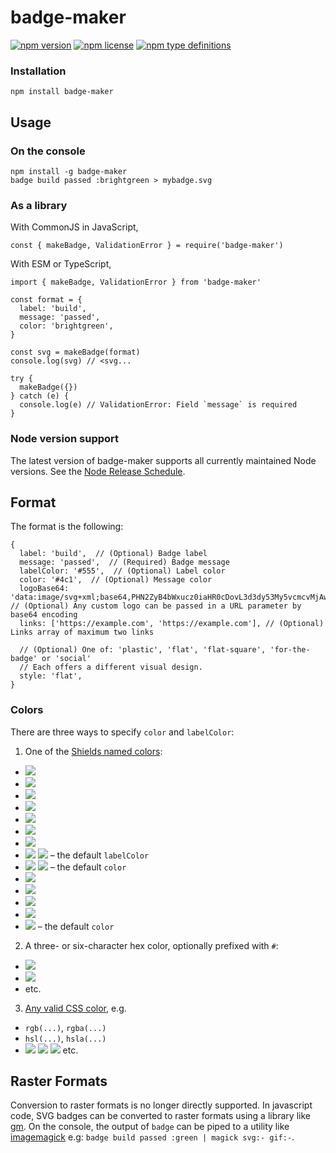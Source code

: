 # badge-maker



[![npm version](https://camo.githubusercontent.com/d3af9aa9c29ad8cefa94ca5c53f18be9938c4818d8d452cb9d8adfa6df60827b/68747470733a2f2f696d672e736869656c64732e696f2f6e706d2f762f62616467652d6d616b65722e737667)](https://npmjs.org/package/badge-maker) [![npm license](https://camo.githubusercontent.com/4e730d70e78c7f23dd62f9312e31839b317982d0f73c0ac82e7a87bc09389541/68747470733a2f2f696d672e736869656c64732e696f2f6e706d2f6c2f62616467652d6d616b65722e737667)](https://npmjs.org/package/badge-maker) [![npm type definitions](https://camo.githubusercontent.com/6a9c7e17e84dcac8db77f4c2be9480ee649f68b0f9b1c7b02f2140af55c3a439/68747470733a2f2f696d672e736869656c64732e696f2f6e706d2f74797065732f62616467652d6d616b6572)](https://npmjs.org/package/badge-maker)

### Installation



```
npm install badge-maker
```

## Usage

### On the console

```
npm install -g badge-maker
badge build passed :brightgreen > mybadge.svg
```

### As a library

With CommonJS in JavaScript,

```
const { makeBadge, ValidationError } = require('badge-maker')
```

With ESM or TypeScript,

```
import { makeBadge, ValidationError } from 'badge-maker'
```

```
const format = {
  label: 'build',
  message: 'passed',
  color: 'brightgreen',
}

const svg = makeBadge(format)
console.log(svg) // <svg...

try {
  makeBadge({})
} catch (e) {
  console.log(e) // ValidationError: Field `message` is required
}
```

### Node version support

The latest version of badge-maker supports all currently maintained Node versions. See the [Node Release Schedule](https://github.com/nodejs/Release#release-schedule).

## Format

The format is the following:

```
{
  label: 'build',  // (Optional) Badge label
  message: 'passed',  // (Required) Badge message
  labelColor: '#555',  // (Optional) Label color
  color: '#4c1',  // (Optional) Message color
  logoBase64: 'data:image/svg+xml;base64,PHN2ZyB4bWxucz0iaHR0cDovL3d3dy53My5vcmcvMjAwMC9zdmciIHdpZHRoPSI2NCIgaGVpZ2h0PSI2NCI+PHJlY3Qgd2lkdGg9IjY0IiBoZWlnaHQ9IjY0IiByeD0iOCIgZmlsbD0iI2IxY2U1NiIvPjxwYXRoIGQ9Ik04IDBoMjR2NjRIOGMtNC40MzIgMC04LTMuNTY4LTgtOFY4YzAtNC40MzIgMy41NjgtOCA4LTh6IiBmaWxsPSIjNWQ1ZDVkIi8+PC9zdmc+' // (Optional) Any custom logo can be passed in a URL parameter by base64 encoding
  links: ['https://example.com', 'https://example.com'], // (Optional) Links array of maximum two links

  // (Optional) One of: 'plastic', 'flat', 'flat-square', 'for-the-badge' or 'social'
  // Each offers a different visual design.
  style: 'flat',
}
```

### Colors

There are three ways to specify `color` and `labelColor`:

1. One of the [Shields named colors](https://github.com/badges/shields/blob/HEAD/badge-maker/lib/color.js):

* [![](https://camo.githubusercontent.com/00ba6999138b61cc7ae8aa0e506c741847abe8480f0fec2c6d2e2bab49aac59d/68747470733a2f2f696d672e736869656c64732e696f2f62616467652f627269676874677265656e2d627269676874677265656e2e737667)](https://camo.githubusercontent.com/00ba6999138b61cc7ae8aa0e506c741847abe8480f0fec2c6d2e2bab49aac59d/68747470733a2f2f696d672e736869656c64732e696f2f62616467652f627269676874677265656e2d627269676874677265656e2e737667)
* [![](https://camo.githubusercontent.com/eb7570c8c00a88bdc9950e4e7599596778dd66a742c7d0879c51e88c346f10b1/68747470733a2f2f696d672e736869656c64732e696f2f62616467652f677265656e2d677265656e2e737667)](https://camo.githubusercontent.com/eb7570c8c00a88bdc9950e4e7599596778dd66a742c7d0879c51e88c346f10b1/68747470733a2f2f696d672e736869656c64732e696f2f62616467652f677265656e2d677265656e2e737667)
* [![](https://camo.githubusercontent.com/0f417d08c7ca13fa338b6148607f02ff384668d2740d078f4d2c89cfaef97426/68747470733a2f2f696d672e736869656c64732e696f2f62616467652f79656c6c6f772d79656c6c6f772e737667)](https://camo.githubusercontent.com/0f417d08c7ca13fa338b6148607f02ff384668d2740d078f4d2c89cfaef97426/68747470733a2f2f696d672e736869656c64732e696f2f62616467652f79656c6c6f772d79656c6c6f772e737667)
* [![](https://camo.githubusercontent.com/807790787cfd1c77f367d9e9b160dad5656e23555f47fad85e949f1579ffdd86/68747470733a2f2f696d672e736869656c64732e696f2f62616467652f79656c6c6f77677265656e2d79656c6c6f77677265656e2e737667)](https://camo.githubusercontent.com/807790787cfd1c77f367d9e9b160dad5656e23555f47fad85e949f1579ffdd86/68747470733a2f2f696d672e736869656c64732e696f2f62616467652f79656c6c6f77677265656e2d79656c6c6f77677265656e2e737667)
* [![](https://camo.githubusercontent.com/dc742c7e91a300293527d91128a04a11fc267298260a4d4d2c065c4fcb0eed43/68747470733a2f2f696d672e736869656c64732e696f2f62616467652f6f72616e67652d6f72616e67652e737667)](https://camo.githubusercontent.com/dc742c7e91a300293527d91128a04a11fc267298260a4d4d2c065c4fcb0eed43/68747470733a2f2f696d672e736869656c64732e696f2f62616467652f6f72616e67652d6f72616e67652e737667)
* [![](https://camo.githubusercontent.com/0211176346ffd6baf9988166b8f144cccc7d1f93496b6059d44bfcc88f2d887a/68747470733a2f2f696d672e736869656c64732e696f2f62616467652f7265642d7265642e737667)](https://camo.githubusercontent.com/0211176346ffd6baf9988166b8f144cccc7d1f93496b6059d44bfcc88f2d887a/68747470733a2f2f696d672e736869656c64732e696f2f62616467652f7265642d7265642e737667)
* [![](https://camo.githubusercontent.com/952eba2ee959bcb95d14a19dd4d7d62c2bb5b0961dcb43654a439c6f03348735/68747470733a2f2f696d672e736869656c64732e696f2f62616467652f626c75652d626c75652e737667)](https://camo.githubusercontent.com/952eba2ee959bcb95d14a19dd4d7d62c2bb5b0961dcb43654a439c6f03348735/68747470733a2f2f696d672e736869656c64732e696f2f62616467652f626c75652d626c75652e737667)
* [![](https://camo.githubusercontent.com/078ac2b48ed87641dc8b5b3d11c944f69ab8182c119afab79393e11d17bd01a4/68747470733a2f2f696d672e736869656c64732e696f2f62616467652f677265792d677265792e737667)](https://camo.githubusercontent.com/078ac2b48ed87641dc8b5b3d11c944f69ab8182c119afab79393e11d17bd01a4/68747470733a2f2f696d672e736869656c64732e696f2f62616467652f677265792d677265792e737667) [![](https://camo.githubusercontent.com/6ce151d0c01b920e583f5f22400c0e7d8d8cfee8e1b4e3df576560821b6f7584/68747470733a2f2f696d672e736869656c64732e696f2f62616467652f677261792d677261792e737667)](https://camo.githubusercontent.com/6ce151d0c01b920e583f5f22400c0e7d8d8cfee8e1b4e3df576560821b6f7584/68747470733a2f2f696d672e736869656c64732e696f2f62616467652f677261792d677261792e737667) – the default `labelColor`
* [![](https://camo.githubusercontent.com/444888df8612bfc3a2992b2d69efafb5f69ccb851e67256b8668b12547875cbd/68747470733a2f2f696d672e736869656c64732e696f2f62616467652f6c69676874677265792d6c69676874677265792e737667)](https://camo.githubusercontent.com/444888df8612bfc3a2992b2d69efafb5f69ccb851e67256b8668b12547875cbd/68747470733a2f2f696d672e736869656c64732e696f2f62616467652f6c69676874677265792d6c69676874677265792e737667) [![](https://camo.githubusercontent.com/154b7166f77e121bc0fe467fb46e59cf9685fb05afd8daad5e781f649aa991a3/68747470733a2f2f696d672e736869656c64732e696f2f62616467652f6c69676874677261792d6c69676874677261792e737667)](https://camo.githubusercontent.com/154b7166f77e121bc0fe467fb46e59cf9685fb05afd8daad5e781f649aa991a3/68747470733a2f2f696d672e736869656c64732e696f2f62616467652f6c69676874677261792d6c69676874677261792e737667) – the default `color`
* [![](https://camo.githubusercontent.com/85a516ad30f0c4712feb125505331efcdb447269248203288107b772c547ce7b/68747470733a2f2f696d672e736869656c64732e696f2f62616467652f737563636573732d737563636573732e737667)](https://camo.githubusercontent.com/85a516ad30f0c4712feb125505331efcdb447269248203288107b772c547ce7b/68747470733a2f2f696d672e736869656c64732e696f2f62616467652f737563636573732d737563636573732e737667)
* [![](https://camo.githubusercontent.com/5e189dd7586730919dc38b83a55d1767cff90242d43377198affa4218fa5a2b5/68747470733a2f2f696d672e736869656c64732e696f2f62616467652f696d706f7274616e742d696d706f7274616e742e737667)](https://camo.githubusercontent.com/5e189dd7586730919dc38b83a55d1767cff90242d43377198affa4218fa5a2b5/68747470733a2f2f696d672e736869656c64732e696f2f62616467652f696d706f7274616e742d696d706f7274616e742e737667)
* [![](https://camo.githubusercontent.com/4c0601b650ce4fc4f3a54331327c52ef0d7b79e9be21237cf9306842cb0f7988/68747470733a2f2f696d672e736869656c64732e696f2f62616467652f637269746963616c2d637269746963616c2e737667)](https://camo.githubusercontent.com/4c0601b650ce4fc4f3a54331327c52ef0d7b79e9be21237cf9306842cb0f7988/68747470733a2f2f696d672e736869656c64732e696f2f62616467652f637269746963616c2d637269746963616c2e737667)
* [![](https://camo.githubusercontent.com/9eaca04436ba029b50c45b0a57446b3ab620adfb6c889eca8a0016ed96a1fdb0/68747470733a2f2f696d672e736869656c64732e696f2f62616467652f696e666f726d6174696f6e616c2d696e666f726d6174696f6e616c2e737667)](https://camo.githubusercontent.com/9eaca04436ba029b50c45b0a57446b3ab620adfb6c889eca8a0016ed96a1fdb0/68747470733a2f2f696d672e736869656c64732e696f2f62616467652f696e666f726d6174696f6e616c2d696e666f726d6174696f6e616c2e737667)
* [![](https://camo.githubusercontent.com/8bf624dfc001da73d7b9c465ef585300f1e4ffaa0a6ea0e155c6c887501f4be5/68747470733a2f2f696d672e736869656c64732e696f2f62616467652f696e6163746976652d696e6163746976652e737667)](https://camo.githubusercontent.com/8bf624dfc001da73d7b9c465ef585300f1e4ffaa0a6ea0e155c6c887501f4be5/68747470733a2f2f696d672e736869656c64732e696f2f62616467652f696e6163746976652d696e6163746976652e737667) – the default `color`

2. A three- or six-character hex color, optionally prefixed with `#`:

* [![](https://camo.githubusercontent.com/ddaf687cedcc5d564ada6e6fabed84abc083f720c85ec2f92e6185994fcf177f/68747470733a2f2f696d672e736869656c64732e696f2f62616467652f3963662d3963662e737667)](https://camo.githubusercontent.com/ddaf687cedcc5d564ada6e6fabed84abc083f720c85ec2f92e6185994fcf177f/68747470733a2f2f696d672e736869656c64732e696f2f62616467652f3963662d3963662e737667)
* [![](https://camo.githubusercontent.com/7fc4a7b1608f3db8e72e4082f724c1a1f07570b38c0c944720be0974739fb949/68747470733a2f2f696d672e736869656c64732e696f2f62616467652f2532333030376666662d3030376666662e737667)](https://camo.githubusercontent.com/7fc4a7b1608f3db8e72e4082f724c1a1f07570b38c0c944720be0974739fb949/68747470733a2f2f696d672e736869656c64732e696f2f62616467652f2532333030376666662d3030376666662e737667)
* etc.

3. [Any valid CSS color](https://developer.mozilla.org/en-US/docs/Web/CSS/color\_value), e.g.

* `rgb(...)`, `rgba(...)`
* `hsl(...)`, `hsla(...)`
* [![](https://camo.githubusercontent.com/0dacc02be765b2cf248db6ceb11d05bedae108ea96f509e110333af43fdcbdac/68747470733a2f2f696d672e736869656c64732e696f2f62616467652f617175612d617175612e737667)](https://camo.githubusercontent.com/0dacc02be765b2cf248db6ceb11d05bedae108ea96f509e110333af43fdcbdac/68747470733a2f2f696d672e736869656c64732e696f2f62616467652f617175612d617175612e737667) [![](https://camo.githubusercontent.com/d4202c271a335a6906144930888c53eb9719105b429e8aaef0b2c734e8c04dd6/68747470733a2f2f696d672e736869656c64732e696f2f62616467652f667563687369612d667563687369612e737667)](https://camo.githubusercontent.com/d4202c271a335a6906144930888c53eb9719105b429e8aaef0b2c734e8c04dd6/68747470733a2f2f696d672e736869656c64732e696f2f62616467652f667563687369612d667563687369612e737667) [![](https://camo.githubusercontent.com/f6d7eab71e082387898a213708a83c73f5bf007ad744f38ed59b42db301cb114/68747470733a2f2f696d672e736869656c64732e696f2f62616467652f6c69676874736c617465677261792d6c69676874736c617465677261792e737667)](https://camo.githubusercontent.com/f6d7eab71e082387898a213708a83c73f5bf007ad744f38ed59b42db301cb114/68747470733a2f2f696d672e736869656c64732e696f2f62616467652f6c69676874736c617465677261792d6c69676874736c617465677261792e737667) etc.

## Raster Formats

Conversion to raster formats is no longer directly supported. In javascript code, SVG badges can be converted to raster formats using a library like [gm](https://www.npmjs.com/package/gm). On the console, the output of `badge` can be piped to a utility like [imagemagick](https://imagemagick.org/script/command-line-processing.php) e.g: `badge build passed :green | magick svg:- gif:-`.
